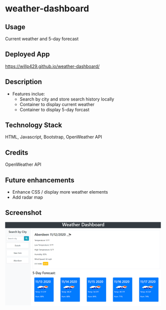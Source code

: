 # weather-dashboard

## Usage
Current weather and 5-day forecast

## Deployed App
https://willp429.github.io/weather-dashboard/

## Description
* Features inclue:
    * Search by city and store search history locally
    * Container to display current weather
    * Container to display 5-day forcast

## Technology Stack
HTML, Javascript, Bootstrap, OpenWeather API

## Credits
OpenWeather API

## Future enhancements
* Enhance CSS / display more weather elements
* Add radar map

## Screenshot
![weather-dashboard](./assets/readme.png)
